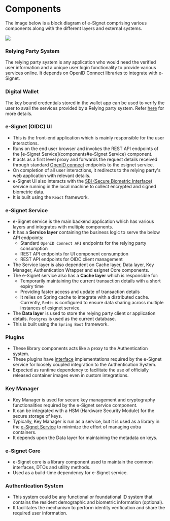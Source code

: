 # Components

The image below is a block diagram of e-Signet comprising various components along with the different layers and external systems.

![](\_images/esignet-components-updated.png)

### Relying Party System

The relying party system is any application who would need the verified user information and a unique user login functionality to provide various services online. It depends on OpenID Connect libraries to integrate with e-Signet.

### Digital Wallet

The key bound credentials stored in the wallet app can be used to verify the user to avail the services provided by a Relying party system. Refer [here](integration-guides/authentication-system-integration.md#keybinder) for more details.

### **e-Signet (OIDC) UI**

* This is the front-end application which is mainly responsible for the user interactions.
* Runs on the end user browser and invokes the REST API endpoints of the [e-Signet Service](components#e-Signet Service) component.
* It acts as a first level proxy and forwards the request details received through standard [OpenID connect](https://openid.net/connect/) endpoints to the esignet service.
* On completion of all user interactions, it redirects to the relying party's web application with relevant details.
* e-Signet UI also interacts with the [SBI (Secure Biometric Interface)](https://app.gitbook.com/s/-M1R77ZUwR6XwtPjJIVm/biometrics/mosip-device-service-specification) service running in the local machine to collect encrypted and signed biometric data.
* It is built using the `React` framework.

### **e-Signet Service**

* e-Signet service is the main backend application which has various layers and integrates with multiple components.
* It has a **Service layer** containing the business logic to serve the below API endpoints:
  * Standard `OpenID Connect API` endpoints for the relying party consumption
  * REST API endpoints for UI component consumption
  * REST API endpoints for OIDC client management
* The Service layer is also dependent on Cache layer, Data layer, Key Manager, Authentication Wrapper and esignet Core components.
* The e-Signet service also has a **Cache layer** which is responsible for:
  * Temporarily maintaining the current transaction details with a short expiry time
  * Providing faster access and update of transaction details
  * It relies on Spring cache to integrate with a distributed cache. Currently, `Redis` is configured to ensure data sharing across multiple instances of esignet service.
* The **Data layer** is used to store the relying party client or application details. `Postgres` is used as the current database.
* This is built using the `Spring Boot` framework.

### Plugins

* These library components acts like a proxy to the Authentication system.
* These plugins have [interface](integration-guides/authentication-system-integration) implementations required by the e-Signet service for loosely coupled integration to the Authentication System.
* Expected as runtime dependency to facilitate the use of officially released container images even in custom integrations.

### Key Manager

* Key Manager is used for secure key management and cryptography functionalities required by the e-Signet service component.
* It can be integrated with a HSM (Hardware Security Module) for the secure storage of keys.
* Typically, Key Manager is run as a service, but it is used as a library in the [e-Signet Service](components#e-signet-service) to minimize the effort of managing extra containers.
* It depends upon the Data layer for maintaining the metadata on keys.

### **e-Signet Core**

* e-Signet core is a library component used to maintain the common interfaces, DTOs and utility methods.
* Used as a build-time dependency for e-Signet service.

### **Authentication System**

* This system could be any functional or foundational ID system that contains the resident demographic and biometric information (optional).
* It facilitates the mechanism to perform identity verification and share the required user information.
